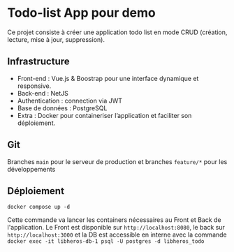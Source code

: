 # Todo-list App pour demo

Ce projet consiste à créer une application todo list en mode CRUD (création, lecture, mise à jour, suppression).

## Infrastructure

- Front-end : Vue.js & Boostrap pour une interface dynamique et responsive.
- Back-end : NetJS
- Authentication : connection via JWT
- Base de données : PostgreSQL
- Extra : Docker pour containeriser l’application et faciliter son déploiement.

## Git

Branches `main` pour le serveur de production et branches `feature/*` pour les développements

## Déploiement

```shell
docker compose up -d
```

Cette commande va lancer les containers nécessaires au Front et Back de l'application. Le Front est disponible sur `http://localhost:8080`, le back sur `http://localhost:3000` et la DB est accessible en interne avec la commande `docker exec -it libheros-db-1 psql -U postgres -d libheros_todo`
